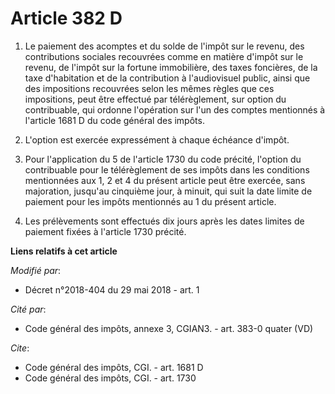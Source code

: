 # Article 382 D

1. Le paiement des acomptes et du solde de l'impôt sur le revenu, des contributions sociales recouvrées comme en matière
d'impôt sur le revenu, de l'impôt sur la fortune immobilière, des taxes foncières, de la taxe d'habitation et de la
contribution à l'audiovisuel public, ainsi que des impositions recouvrées selon les mêmes règles que ces impositions, peut
être effectué par télérèglement, sur option du contribuable, qui ordonne l'opération sur l'un des comptes mentionnés à
l'article 1681 D du code général des impôts.

2. L'option est exercée expressément à chaque échéance d'impôt.

3. Pour l'application du 5 de l'article 1730 du code précité, l'option du contribuable pour le télérèglement de ses impôts
dans les conditions mentionnées aux 1, 2 et 4 du présent article peut être exercée, sans majoration, jusqu'au cinquième jour,
à minuit, qui suit la date limite de paiement pour les impôts mentionnés au 1 du présent article.

4. Les prélèvements sont effectués dix jours après les dates limites de paiement fixées à l'article 1730 précité.

**Liens relatifs à cet article**

_Modifié par_:

  - Décret n°2018-404 du 29 mai 2018 - art. 1

_Cité par_:

  - Code général des impôts, annexe 3, CGIAN3. - art. 383-0 quater (VD)

_Cite_:

  - Code général des impôts, CGI. - art. 1681 D
  - Code général des impôts, CGI. - art. 1730
